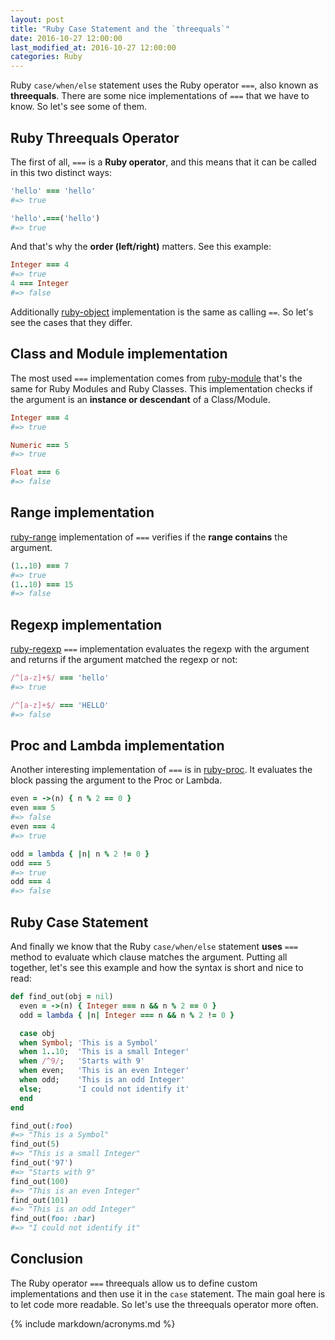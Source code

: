 ```yaml
---
layout: post
title: "Ruby Case Statement and the `threequals`"
date: 2016-10-27 12:00:00
last_modified_at: 2016-10-27 12:00:00
categories: Ruby
---
```


Ruby `case/when/else` statement uses the Ruby operator `===`, also known as **threequals**. There are some nice implementations of `===` that we have to know. So let's see some of them.

## Ruby Threequals Operator

The first of all, `===` is a **Ruby operator**, and this means that it can be called in this two distinct ways:

```ruby
'hello' === 'hello'
#=> true

'hello'.===('hello')
#=> true
```

And that's why the **order (left/right)** matters. See this example:

```ruby
Integer === 4
#=> true
4 === Integer
#=> false
```

Additionally [ruby-object] implementation is the same as calling `==`. So let's see the cases that they differ.

## Class and Module implementation

The most used `===` implementation comes from [ruby-module] that's the same for Ruby Modules and Ruby Classes. This implementation checks if the argument is an **instance or descendant** of a Class/Module.

```ruby
Integer === 4
#=> true

Numeric === 5
#=> true

Float === 6
#=> false
```

## Range implementation

[ruby-range] implementation of `===` verifies if the **range contains** the argument.

```ruby
(1..10) === 7
#=> true
(1..10) === 15
#=> false
```

## Regexp implementation

[ruby-regexp] `===` implementation evaluates the regexp with the argument and returns if the argument matched the regexp or not:

```ruby
/^[a-z]+$/ === 'hello'
#=> true

/^[a-z]+$/ === 'HELLO'
#=> false
```

## Proc and Lambda implementation

Another interesting implementation of `===` is in [ruby-proc]. It evaluates the block passing the argument to the Proc or Lambda.

```ruby
even = ->(n) { n % 2 == 0 }
even === 5
#=> false
even === 4
#=> true
```

```ruby
odd = lambda { |n| n % 2 != 0 }
odd === 5
#=> true
odd === 4
#=> false
```

## Ruby Case Statement

And finally we know that the Ruby `case/when/else` statement **uses** `===` method to evaluate which clause matches the argument. Putting all together, let's see this example and how the syntax is short and nice to read:

```ruby
def find_out(obj = nil)
  even = ->(n) { Integer === n && n % 2 == 0 }
  odd = lambda { |n| Integer === n && n % 2 != 0 }

  case obj
  when Symbol; 'This is a Symbol'
  when 1..10;  'This is a small Integer'
  when /^9/;   'Starts with 9'
  when even;   'This is an even Integer'
  when odd;    'This is an odd Integer'
  else;        'I could not identify it'
  end
end

find_out(:foo)
#=> "This is a Symbol"
find_out(5)
#=> "This is a small Integer"
find_out('97')
#=> "Starts with 9"
find_out(100)
#=> "This is an even Integer"
find_out(101)
#=> "This is an odd Integer"
find_out(foo: :bar)
#=> "I could not identify it"
```

## Conclusion

The Ruby operator `===` threequals allow us to define custom implementations and then use it in the `case` statement. The main goal here is to let code more readable. So let's use the threequals operator more often.

{% include markdown/acronyms.md %}

[ruby-module]: https://ruby-doc.org/core-2.3.1/Module.html#method-i-3D-3D-3D 'Ruby module'
[ruby-object]: https://ruby-doc.org/core-2.3.1/Object.html#method-i-3D-3D-3D 'Ruby object'
[ruby-proc]: https://ruby-doc.org/core-2.2.5/Proc.html#method-i-3D-3D-3D 'Ruby proc'
[ruby-range]: https://ruby-doc.org/core-2.3.1/Range.html#method-i-3D-3D-3D 'Ruby range'
[ruby-regexp]: https://ruby-doc.org/core-2.3.1/Regexp.html#method-i-3D-3D-3D 'Ruby regexp'
